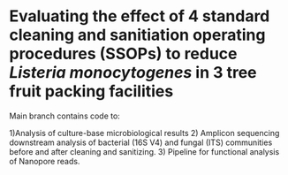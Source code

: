 # Evaluating the effect of 4 standard cleaning and sanitiation operating procedures (SSOPs) to reduce <i> Listeria monocytogenes </i> in 3 tree fruit packing facilities

Main branch contains code to:

1)Analysis of culture-base microbiological results
2) Amplicon sequencing downstream analysis of bacterial (16S V4) and fungal (ITS) communities before and after cleaning and sanitizing.
3) Pipeline for functional analysis of Nanopore reads.
